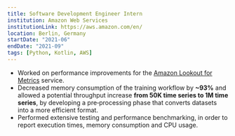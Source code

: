 ```yaml
---
title: Software Development Engineer Intern
institution: Amazon Web Services
institutionLink: https://aws.amazon.com/en/
location: Berlin, Germany
startDate: "2021-06"
endDate: "2021-09"
tags: [Python, Kotlin, AWS]
---
```

* Worked on performance improvements for the [Amazon Lookout for Metrics](https://aws.amazon.com/en/lookout-for-metrics/) service.
* Decreased memory consumption of the training workflow by **~93%** and allowed a potential throughput increase **from 50K time series to 1M time series**, by developing a pre‐processing phase that converts datasets into a more efficient format.
* Performed extensive testing and performance benchmarking, in order to report execution times, memory consumption and CPU usage.